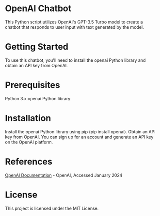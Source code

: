 # OpenAI Chatbot
  This Python script utilizes OpenAI's GPT-3.5 Turbo model to create a chatbot that responds to user input with text generated by the model.

# Getting Started
  To use this chatbot, you'll need to install the openai Python library and obtain an API key from OpenAI.

# Prerequisites
  Python 3.x
  openai Python library
  
# Installation
  Install the openai Python library using pip (pip install openai).
  Obtain an API key from OpenAI. You can sign up for an account and generate an API key on the OpenAI platform.

# References
  [OpenAI Documentation](https://openai.com/docs) - OpenAI, Accessed January 2024

# License
  This project is licensed under the MIT License.
  
